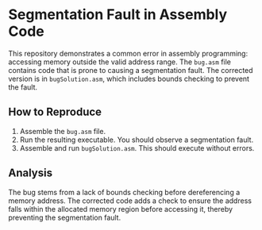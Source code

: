 # Segmentation Fault in Assembly Code

This repository demonstrates a common error in assembly programming: accessing memory outside the valid address range. The `bug.asm` file contains code that is prone to causing a segmentation fault.  The corrected version is in `bugSolution.asm`, which includes bounds checking to prevent the fault.

## How to Reproduce

1. Assemble the `bug.asm` file.
2. Run the resulting executable.  You should observe a segmentation fault.
3. Assemble and run `bugSolution.asm`.  This should execute without errors.

## Analysis

The bug stems from a lack of bounds checking before dereferencing a memory address. The corrected code adds a check to ensure the address falls within the allocated memory region before accessing it, thereby preventing the segmentation fault.